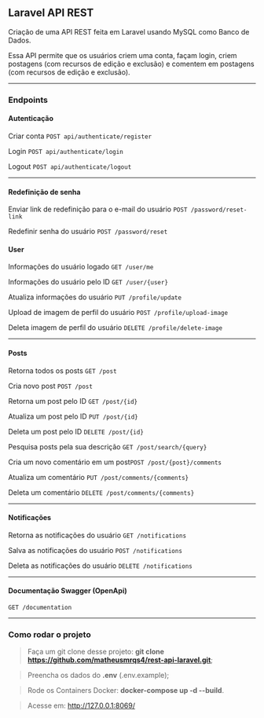 ## Laravel API REST
Criação de uma API REST feita em Laravel usando MySQL como Banco de Dados.

Essa API permite que os usuários criem uma conta, façam login, criem postagens (com recursos de edição e exclusão) e comentem em postagens (com recursos de edição e exclusão).

<hr>

### Endpoints

#### Autenticação
Criar conta ``` POST api/authenticate/register ```

Login ``` POST api/authenticate/login ```

Logout ``` POST api/authenticate/logout ```

<hr>

#### Redefinição de senha
Enviar link de redefinição para o e-mail do usuário ``` POST /password/reset-link ```

Redefinir senha do usuário ``` POST /password/reset ```

#### User
Informações do usuário logado ``` GET /user/me ```

Informações do usuário pelo ID ``` GET /user/{user} ```

Atualiza informações do usuário ``` PUT /profile/update ```

Upload de imagem de perfil do usuário ``` POST /profile/upload-image ```

Deleta imagem de perfil do usuário ``` DELETE /profile/delete-image ```

<hr>

#### Posts
Retorna todos os posts ``` GET /post ```

Cria novo post ``` POST /post ```

Retorna um post pelo ID ``` GET /post/{id} ```

Atualiza um post pelo ID ``` PUT /post/{id} ```

Deleta um post pelo ID ``` DELETE /post/{id} ```

Pesquisa posts pela sua descrição ``` GET /post/search/{query} ```

Cria um novo comentário em um post``` POST /post/{post}/comments ```

Atualiza um comentário ``` PUT /post/comments/{comments} ```

Deleta um comentário ``` DELETE /post/comments/{comments} ```

<hr>

#### Notificações
Retorna as notificações do usuário ``` GET /notifications ```

Salva as notificações do usuário ``` POST /notifications ```

Deleta as notificações do usuário ``` DELETE /notifications ```

<hr>

#### Documentação Swagger (OpenApi)
``` GET /documentation ```

<hr>


### Como rodar o projeto
> Faça um git clone desse projeto: **git clone https://github.com/matheusmrqs4/rest-api-laravel.git**;
 
> Preencha os dados do **.env** (.env.example);

> Rode os Containers Docker: **docker-compose up -d --build**.

> Acesse em: http://127.0.0.1:8069/ 
